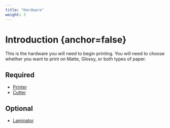 ```yaml
---
title: "Hardware"
weight: 3
---
```

# Introduction {anchor=false}
This is the hardware you will need to begin printing. You will need to choose whether you want to print on Matte, Glossy, or both types of paper.

## Required
- [Printer](/hardware/printer/)
- [Cutter](/hardware/cutter/)
## Optional
- [Laminator](/hardware/laminator)